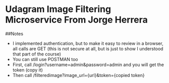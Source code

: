 # Udagram Image Filtering Microservice From Jorge Herrera

##Notes

- I implemented authentication, but to make it easy to review in a browser, all calls are GET (this is not secure at all, but is just to show I understood that part of the course)
- You can still use POSTMAN too
- First, call /login?username=admin&password=admin and you will get the token (copy it)
- Then call /filteredimage?image_url={url}&token={copied token}
